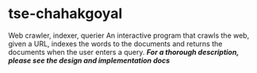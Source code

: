 # tse-chahakgoyal
Web crawler, indexer, querier
An interactive program that crawls the web, given a URL, indexes the words to the documents and returns the documents when the user enters a query.
***For a thorough description, please see the design and implementation docs***
